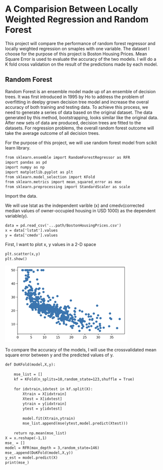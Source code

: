 # A Comparision Between Locally Weighted Regression and Random Forest
This project will compare the performance of random forest regressor and locally weighted regression on smaples with one variable. The dataset I choose for the purpose of this project is Boston Housing Prices. Mean Square Error is used to evaluate the accuracy of the two models. I will do a K fold cross validation on the result of the predictions made by each model. 

## Random Forest
Random Forest is an ensemble model made up of an ensemble of decision trees. It was first introduced in 1995 by Ho to address the problem of overfitting in deelpy grown decision tree model and increase the overal accuracy of both training and testing data. To achieve this process, we need to generate a series of data based on the original dataset. The data generated by this method, bootstrapping, looks similar like the original data. After new sets of data are produced, decision trees are fitted to the datasets. For regression problems, the overall random forest outcome will take the average outcome of all decision trees.

For the purpose of this project, we will use random forest model from scikit learn library.

```
from sklearn.ensemble import RandomForestRegressor as RFR
import pandas as pd
import numpy as np
import matplotlib.pyplot as plt
from sklearn.model_selection import KFold
from sklearn.metrics import mean_squared_error as mse
from sklearn.preprocessing import StandardScaler as scale
```
Import the data.

We will use lstat as the independent varible (x) and cmedv(corrected median values of owner-occupied housing in USD 1000) as the dependent variable(y).
```
data = pd.read_csv('...path/BostonHousingPrices.csv')
x = data['lstat'].values
y = data['cmedv'].values
```

First, I want to plot x, y values in a 2-D space
```
plt.scatter(x,y)
plt.show()
```
<img src="Screen Shot 2022-03-18 at 10.11.33 PM.png" width="400" height="250" alt="hi" class="inline"/>


To compare the accuracy of the models, I will use the crossvalidated mean  square error between y and the predicted values of y. 
```
def DoKFold(model,X,y):
    
    mse_list = []
    kf = KFold(n_splits=10,random_state=123,shuffle = True)

    for idxtrain,idxtest in kf.split(X):
        Xtrain = X[idxtrain]
        Xtest = X[idxtest]
        ytrain = y[idxtrain]
        ytest = y[idxtest]
      
        model.fit(Xtrain,ytrain)
        mse_list.append(mse(ytest,model.predict(Xtest)))
        
    return np.mean(mse_list)
X = x.reshape(-1,1)
mse_ = []
model = RFR(max_depth = 3,random_state=146)
mse_.append(DoKFold(model,X,y))
y_est = model.predict(X)
print(mse_)
```
